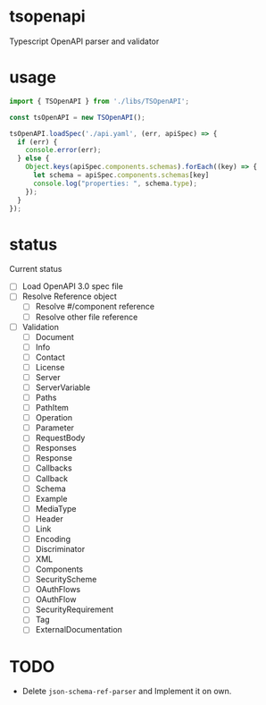 # tsopenapi
Typescript OpenAPI parser and validator

# usage

```typescript
import { TSOpenAPI } from './libs/TSOpenAPI';

const tsOpenAPI = new TSOpenAPI();

tsOpenAPI.loadSpec('./api.yaml', (err, apiSpec) => {
  if (err) {
    console.error(err);
  } else {
    Object.keys(apiSpec.components.schemas).forEach((key) => {
      let schema = apiSpec.components.schemas[key]
      console.log("properties: ", schema.type);
    });
  }
});
```

# status
Current status

* [ ] Load OpenAPI 3.0 spec file
* [ ] Resolve Reference object
  * [ ] Resolve #/component reference
  * [ ] Resolve other file reference
* [ ] Validation
  * [ ] Document
  * [ ] Info
  * [ ] Contact
  * [ ] License
  * [ ] Server
  * [ ] ServerVariable
  * [ ] Paths
  * [ ] PathItem
  * [ ] Operation
  * [ ] Parameter
  * [ ] RequestBody
  * [ ] Responses
  * [ ] Response
  * [ ] Callbacks
  * [ ] Callback
  * [ ] Schema
  * [ ] Example
  * [ ] MediaType
  * [ ] Header
  * [ ] Link
  * [ ] Encoding
  * [ ] Discriminator
  * [ ] XML
  * [ ] Components
  * [ ] SecurityScheme
  * [ ] OAuthFlows
  * [ ] OAuthFlow
  * [ ] SecurityRequirement
  * [ ] Tag
  * [ ] ExternalDocumentation

# TODO

* Delete `json-schema-ref-parser` and Implement it on own.
